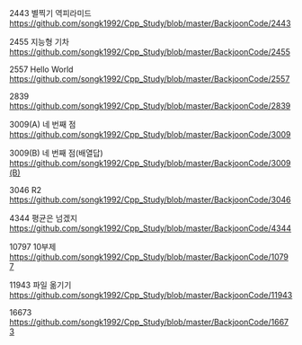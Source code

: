 







2443 별찍기 역피라미드 https://github.com/songk1992/Cpp_Study/blob/master/BackjoonCode/2443

2455 지능형 기차 https://github.com/songk1992/Cpp_Study/blob/master/BackjoonCode/2455




2557 Hello World https://github.com/songk1992/Cpp_Study/blob/master/BackjoonCode/2557



2839 https://github.com/songk1992/Cpp_Study/blob/master/BackjoonCode/2839



3009(A) 네 번째 점 https://github.com/songk1992/Cpp_Study/blob/master/BackjoonCode/3009

3009(B) 네 번째 점(배열답) https://github.com/songk1992/Cpp_Study/blob/master/BackjoonCode/3009(B)





3046 R2 https://github.com/songk1992/Cpp_Study/blob/master/BackjoonCode/3046


4344 평균은 넘겠지 https://github.com/songk1992/Cpp_Study/blob/master/BackjoonCode/4344


10797 10부제 https://github.com/songk1992/Cpp_Study/blob/master/BackjoonCode/10797



11943 파일 옮기기 https://github.com/songk1992/Cpp_Study/blob/master/BackjoonCode/11943





16673 https://github.com/songk1992/Cpp_Study/blob/master/BackjoonCode/16673
